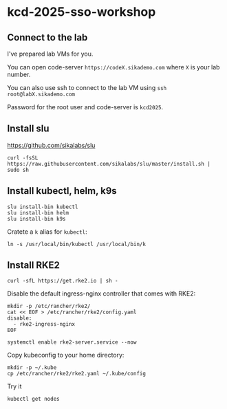 # kcd-2025-sso-workshop

## Connect to the lab

I've prepared lab VMs for you.

You can open code-server `https://codeX.sikademo.com` where `X` is your lab number.

You can also use ssh to connect to the lab VM using `ssh root@labX.sikademo.com`

Password for the root user and code-server is `kcd2025`.

## Install slu

<https://github.com/sikalabs/slu>

```
curl -fsSL https://raw.githubusercontent.com/sikalabs/slu/master/install.sh | sudo sh
```

## Install kubectl, helm, k9s

```
slu install-bin kubectl
slu install-bin helm
slu install-bin k9s
```

Cratete a `k` alias for `kubectl`:

```
ln -s /usr/local/bin/kubectl /usr/local/bin/k
```

## Install RKE2

```
curl -sfL https://get.rke2.io | sh -
```

Disable the default ingress-nginx controller that comes with RKE2:

```
mkdir -p /etc/rancher/rke2/
cat << EOF > /etc/rancher/rke2/config.yaml
disable:
  - rke2-ingress-nginx
EOF
```

```
systemctl enable rke2-server.service --now
```

Copy kubeconfig to your home directory:

```
mkdir -p ~/.kube
cp /etc/rancher/rke2/rke2.yaml ~/.kube/config
```

Try it

```
kubectl get nodes
```
